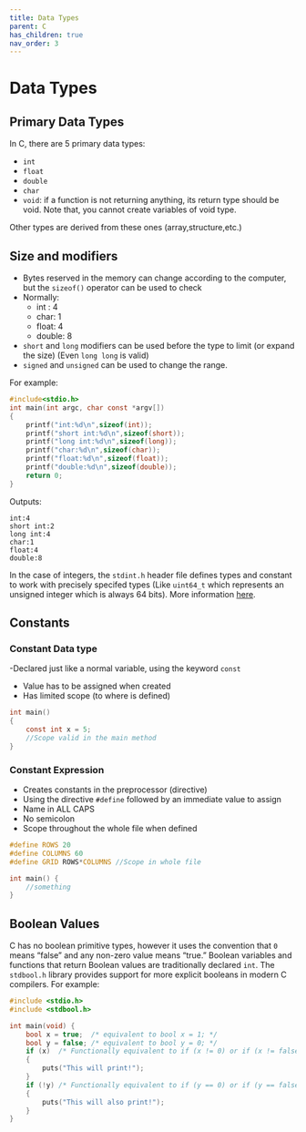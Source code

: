 ```yaml
---
title: Data Types
parent: C
has_children: true
nav_order: 3
---
```


# Data Types

## Primary Data Types

In C, there are 5 primary data types:
- `int`
- `float`
- `double`
- `char`
- `void`: if a function is not returning anything, its return type should be void. Note that, you cannot create variables of void type.

Other types are derived from these ones (array,structure,etc.)

## Size and modifiers

- Bytes reserved in the memory can change according to the computer, but the `sizeof()` operator can be used to check
- Normally:
    - int : 4
    - char: 1
    - float: 4
    - double: 8
- `short` and `long` modifiers can be used before the type to limit (or expand the size) (Even `long long` is valid)
- `signed` and `unsigned` can be used to change the range. 

For example:
```c
#include<stdio.h>
int main(int argc, char const *argv[])
{
    printf("int:%d\n",sizeof(int));
    printf("short int:%d\n",sizeof(short));
    printf("long int:%d\n",sizeof(long));
    printf("char:%d\n",sizeof(char));
    printf("float:%d\n",sizeof(float));
    printf("double:%d\n",sizeof(double));
    return 0;
}
```
Outputs:
```
int:4
short int:2
long int:4
char:1
float:4
double:8
```

In the case of integers, the `stdint.h` header file defines types and constant to work with precisely specifed types (Like `uint64_t` which represents an unsigned integer which is always 64 bits). More information [here](https://pubs.opengroup.org/onlinepubs/009696799/basedefs/stdint.h.html).

## Constants

### Constant Data type

-Declared just like a normal variable, using the keyword `const`
- Value has to be assigned when created
- Has limited scope (to where is defined)

```c
int main()
{
    const int x = 5;
    //Scope valid in the main method
}
```

### Constant Expression

- Creates constants in the preprocessor (directive)
- Using the directive `#define` followed by an immediate value to assign
- Name in ALL CAPS
- No semicolon
- Scope throughout the whole file when defined

```c
#define ROWS 20
#define COLUMNS 60
#define GRID ROWS*COLUMNS //Scope in whole file

int main() {
    //something
}
```

## Boolean Values

C has no boolean primitive types, however it uses the convention that `0` means “false” and any non-zero value means “true.” 
Boolean variables and functions that return Boolean values are traditionally declared `int`.
The `stdbool.h` library provides support for more explicit booleans in modern C compilers.
For example:

```c
#include <stdio.h>
#include <stdbool.h>

int main(void) {
    bool x = true;  /* equivalent to bool x = 1; */
    bool y = false; /* equivalent to bool y = 0; */
    if (x)  /* Functionally equivalent to if (x != 0) or if (x != false) */
    {
        puts("This will print!");
    }
    if (!y) /* Functionally equivalent to if (y == 0) or if (y == false) */
    {
        puts("This will also print!");
    }
}
```